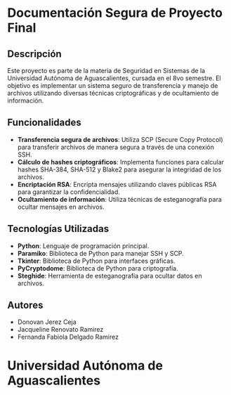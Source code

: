# Documentación Segura de Proyecto Final

## Descripción

Este proyecto es parte de la materia de Seguridad en Sistemas de la Universidad Autónoma de Aguascalientes, cursada en el 8vo semestre. El objetivo es implementar un sistema seguro de transferencia y manejo de archivos utilizando diversas técnicas criptográficas y de ocultamiento de información.

## Funcionalidades

- **Transferencia segura de archivos**: Utiliza SCP (Secure Copy Protocol) para transferir archivos de manera segura a través de una conexión SSH.
- **Cálculo de hashes criptográficos**: Implementa funciones para calcular hashes SHA-384, SHA-512 y Blake2 para asegurar la integridad de los archivos.
- **Encriptación RSA**: Encripta mensajes utilizando claves públicas RSA para garantizar la confidencialidad.
- **Ocultamiento de información**: Utiliza técnicas de esteganografía para ocultar mensajes en archivos.

## Tecnologías Utilizadas

- **Python**: Lenguaje de programación principal.
- **Paramiko**: Biblioteca de Python para manejar SSH y SCP.
- **Tkinter**: Biblioteca de Python para interfaces gráficas.
- **PyCryptodome**: Biblioteca de Python para criptografía.
- **Steghide**: Herramienta de esteganografía para ocultar datos en archivos.


## Autores

- Donovan Jerez Ceja
- Jacqueline Renovato Ramirez
- Fernanda Fabiola Delgado Ramirez
# Universidad Autónoma de Aguascalientes



